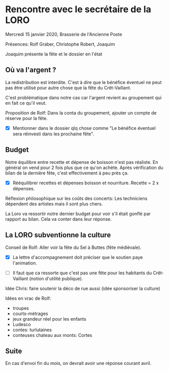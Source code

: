 # Rencontre avec le secrétaire de la LORO

Mercredi 15 janvier 2020, Brasserie de l'Ancienne Poste

Présences: Rolf Graber, Christophe Robert, Joaquim

Joaquim présente la fête et le dossier en l'état

## Où va l'argent ?

La redistribution est interdite. C'est à dire que le bénéfice éventuel ne peut pas être utilisé pour autre chose que la fête du Crêt-Vaillant.

C'est problématique dans notre cas car l'argent revient au groupement qui en fait ce qu'il veut.

Proposition de Rolf: Dans la conta du groupement, ajouter un compte de réserve pour la fête.

- [x] Mentionner dans le dossier qlq chose comme "Le bénéfice éventuel sera réinvesti dans les prochaine fête".

## Budget

Notre équilibre entre recette et dépense de boisson n'est pas réaliste. En général on vend pour 2 fois plus que ce qu'on achète. Après vérification du bilan de la dernière fête, c'est effectivement à peu près ça.

- [x] Rééquilibrer recettes et dépenses boisson et nourriture. Recette = 2 x dépenses.

Réflexion philosophique sur les coûts des concerts: Les techniciens dépendent des artistes mais il sont plus chers.

La Loro va ressortir notre dernier budget pour voir s'il était gonflé par rapport au bilan. Cela va conter dans leur réponse.

## La LORO subventionne la culture

Conseil de Rolf: Aller voir la fête du Sel à Buttes (fête médiévale).

- [x] La lettre d'accompagnement doit préciser que le soutien paye l'animation.

- [ ] Il faut que ca ressorte que c'est pas une fête pour les habitants du Crêt-Vaillant (notion d'utilité publique).

Idée Chris: faire soutenir la déco de rue aussi (idée sponsoriser la culture)

Idées en vrac de Rolf:
* troupes
* courts-métrages
* jeux grandeur réel pour les enfants
* Ludesco
* contes: turlutaines
* conteuses chateau aux monts: Cortes

## Suite

En cas d'envoi fin du mois, on devrait avoir une réponse courant avril.
